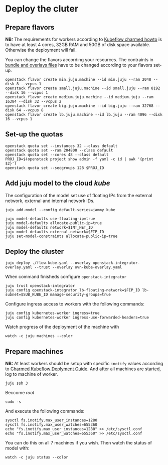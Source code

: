 # Deploy the cluter
## Prepare flavors
**NB:** The requirements for workers according to [Kubeflow charmed howto](https://charmed-kubeflow.io/docs/get-started-with-charmed-kubeflow#heading--deploy-charmed-kubeflow) is to have at least 4 cores, 32GB RAM and 50GB of disk space available. Otherwise the deployment will fail.

You can change the flavors according your resources. The contraints in [bundle and overlays files](/scripts/bundles/kubeflow) have to be changed according to your flavors set-up.
```
openstack flavor create min.juju.machine --id min.juju --ram 2048 --disk 8 --vcpus 1
openstack flavor create small.juju.machine --id small.juju --ram 8192 --disk 16 --vcpus 1
openstack flavor create medium.juju.machine --id medium.juju --ram 16384 --disk 32 --vcpus 2
openstack flavor create big.juju.machine --id big.juju --ram 32768 --disk 64 --vcpus 8
openstack flavor create lb.juju.machine --id lb.juju --ram 4096 --disk 16 --vcpus 1
```
## Set-up the quotas
```
openstack quota set --instances 32 --class default
openstack quota set --ram 204800 --class default
openstack quota set --cores 48 --class default
PROJ_ID=$(openstack project show admin -f yaml -c id | awk '{print $2}')
openstack quota set --secgroups 128 $PROJ_ID
```
## Add juju model to the cloud *kube*
The configuration of the model set use of floating IPs from the external network, external and internal network IDs.   
```
juju add-model --config default-series=jammy kube

juju model-defaults use-floating-ip=true
juju model-defaults allocate-public-ip=true
juju model-defaults network=$INT_NET_ID
juju model-defaults external-network=$FIP_ID
juju set-model-constraints allocate-public-ip=true
```
## Deploy the cluster
```
juju deploy ./flow-kube.yaml --overlay openstack-integrator-overlay.yaml --trust --overlay ovn-kube-overlay.yaml
```
When command finisheds configure `openstack-integrator`
```
juju trust openstack-integrator
juju config openstack-integrator lb-floating-network=$FIP_ID lb-subnet=$SUB_KUBE_ID manage-security-groups=true
```
Configure ingress access to workers with the following commands:
```
juju config kubernetes-worker ingress=true
juju config kubernetes-worker ingress-use-forwarded-headers=true
```
Watch progress of the deployment of the machine with 
```
watch -c juju machines --color
```
## Prepare machines 
**NB:** At least workers should be setup with specific `inotify` values according to [Charmed Kubeflow Deplyment Guide](https://charmed-kubeflow.io/docs/get-started-with-charmed-kubeflow#heading--deploy-charmed-kubeflow).
And after all machines are started, log to machine of worker.
```
juju ssh 3
```
Beccome *root*
```
sudo -s
```
And execute the following commands:
```
sysctl fs.inotify.max_user_instances=1280
sysctl fs.inotify.max_user_watches=655360
echo "fs.inotify.max_user_instances=1280" >> /etc/sysctl.conf
echo "fs.inotify.max_user_watches=655360" >> /etc/sysctl.conf
```
You can do this on all 7 machines if you wish.
Then watch the status of model with:
```
watch -c juju status --color
```
